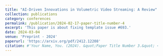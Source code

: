 ```yaml
---
title: "AI-Driven Innovations in Volumetric Video Streaming: A Review"
collection: publications
category: conferences
permalink: /publication/2024-02-17-paper-title-number-4
excerpt: 'This paper is about fixing template issue #693.'
date: 2024-03-04
venue: 'Preprint - 2024'
paperurl: 'https://arxiv.org/pdf/2412.12208'
citation: #'Your Name, You. (2024). &quot;Paper Title Number 3.&quot; <i>GitHub Journal of Bugs</i>. 1(3).'
---
```


